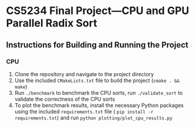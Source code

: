 # CS5234 Final Project—CPU and GPU Parallel Radix Sort

## Instructions for Building and Running the Project

### CPU

1. Clone the repository and navigate to the project directory
2. Use the included `CMakeLists.txt` file to build the project (`cmake . && make`)
3. Run `./benchmark` to benchmark the CPU sorts, run `./validate_sort` to validate the correctness of the CPU sorts
4. To plot the benchmark results, install the necessary Python packages using the included `requirements.txt` file (
   `pip install -r requirements.txt`) and run `python plotting/plot_cpu_results.py`